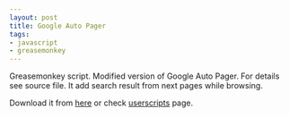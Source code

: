 ```yaml
---
layout: post
title: Google Auto Pager
tags:
- javascript
- greasemonkey
---
```


Greasemonkey script. Modified version of Google Auto Pager. For details see source file. It add search result from next pages while browsing.

Download it from <a href="http://fazibear.googlepages.com/googleautopager.user.js" title="Google Auto Pager">here</a> or check <a href="http://userscripts.org/scripts/show/6985">userscripts</a> page.